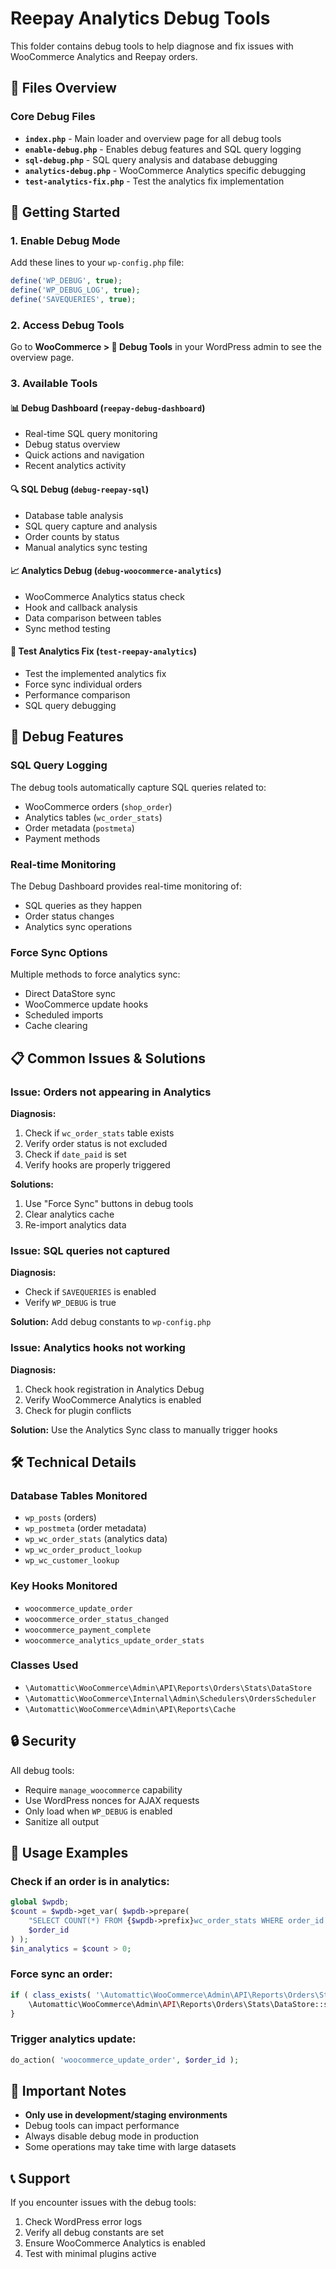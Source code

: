 # Reepay Analytics Debug Tools

This folder contains debug tools to help diagnose and fix issues with WooCommerce Analytics and Reepay orders.

## 📁 Files Overview

### Core Debug Files

- **`index.php`** - Main loader and overview page for all debug tools
- **`enable-debug.php`** - Enables debug features and SQL query logging
- **`sql-debug.php`** - SQL query analysis and database debugging
- **`analytics-debug.php`** - WooCommerce Analytics specific debugging
- **`test-analytics-fix.php`** - Test the analytics fix implementation

## 🚀 Getting Started

### 1. Enable Debug Mode
Add these lines to your `wp-config.php` file:
```php
define('WP_DEBUG', true);
define('WP_DEBUG_LOG', true);
define('SAVEQUERIES', true);
```

### 2. Access Debug Tools
Go to **WooCommerce > 🔧 Debug Tools** in your WordPress admin to see the overview page.

### 3. Available Tools

#### 📊 Debug Dashboard (`reepay-debug-dashboard`)
- Real-time SQL query monitoring
- Debug status overview
- Quick actions and navigation
- Recent analytics activity

#### 🔍 SQL Debug (`debug-reepay-sql`)
- Database table analysis
- SQL query capture and analysis
- Order counts by status
- Manual analytics sync testing

#### 📈 Analytics Debug (`debug-woocommerce-analytics`)
- WooCommerce Analytics status check
- Hook and callback analysis
- Data comparison between tables
- Sync method testing

#### 🧪 Test Analytics Fix (`test-reepay-analytics`)
- Test the implemented analytics fix
- Force sync individual orders
- Performance comparison
- SQL query debugging

## 🔧 Debug Features

### SQL Query Logging
The debug tools automatically capture SQL queries related to:
- WooCommerce orders (`shop_order`)
- Analytics tables (`wc_order_stats`)
- Order metadata (`postmeta`)
- Payment methods

### Real-time Monitoring
The Debug Dashboard provides real-time monitoring of:
- SQL queries as they happen
- Order status changes
- Analytics sync operations

### Force Sync Options
Multiple methods to force analytics sync:
- Direct DataStore sync
- WooCommerce update hooks
- Scheduled imports
- Cache clearing

## 📋 Common Issues & Solutions

### Issue: Orders not appearing in Analytics
**Diagnosis:**
1. Check if `wc_order_stats` table exists
2. Verify order status is not excluded
3. Check if `date_paid` is set
4. Verify hooks are properly triggered

**Solutions:**
1. Use "Force Sync" buttons in debug tools
2. Clear analytics cache
3. Re-import analytics data

### Issue: SQL queries not captured
**Diagnosis:**
- Check if `SAVEQUERIES` is enabled
- Verify `WP_DEBUG` is true

**Solution:**
Add debug constants to `wp-config.php`

### Issue: Analytics hooks not working
**Diagnosis:**
1. Check hook registration in Analytics Debug
2. Verify WooCommerce Analytics is enabled
3. Check for plugin conflicts

**Solution:**
Use the Analytics Sync class to manually trigger hooks

## 🛠️ Technical Details

### Database Tables Monitored
- `wp_posts` (orders)
- `wp_postmeta` (order metadata)
- `wp_wc_order_stats` (analytics data)
- `wp_wc_order_product_lookup`
- `wp_wc_customer_lookup`

### Key Hooks Monitored
- `woocommerce_update_order`
- `woocommerce_order_status_changed`
- `woocommerce_payment_complete`
- `woocommerce_analytics_update_order_stats`

### Classes Used
- `\Automattic\WooCommerce\Admin\API\Reports\Orders\Stats\DataStore`
- `\Automattic\WooCommerce\Internal\Admin\Schedulers\OrdersScheduler`
- `\Automattic\WooCommerce\Admin\API\Reports\Cache`

## 🔒 Security

All debug tools:
- Require `manage_woocommerce` capability
- Use WordPress nonces for AJAX requests
- Only load when `WP_DEBUG` is enabled
- Sanitize all output

## 📝 Usage Examples

### Check if an order is in analytics:
```php
global $wpdb;
$count = $wpdb->get_var( $wpdb->prepare(
    "SELECT COUNT(*) FROM {$wpdb->prefix}wc_order_stats WHERE order_id = %d",
    $order_id
) );
$in_analytics = $count > 0;
```

### Force sync an order:
```php
if ( class_exists( '\Automattic\WooCommerce\Admin\API\Reports\Orders\Stats\DataStore' ) ) {
    \Automattic\WooCommerce\Admin\API\Reports\Orders\Stats\DataStore::sync_order( $order_id );
}
```

### Trigger analytics update:
```php
do_action( 'woocommerce_update_order', $order_id );
```

## 🚨 Important Notes

- **Only use in development/staging environments**
- Debug tools can impact performance
- Always disable debug mode in production
- Some operations may take time with large datasets

## 📞 Support

If you encounter issues with the debug tools:
1. Check WordPress error logs
2. Verify all debug constants are set
3. Ensure WooCommerce Analytics is enabled
4. Test with minimal plugins active
